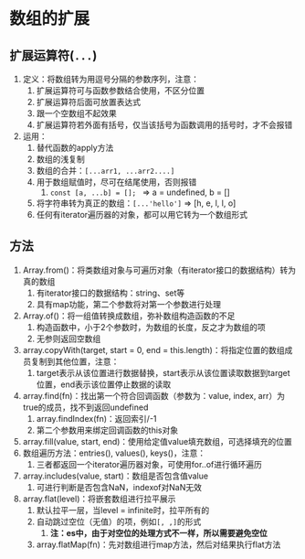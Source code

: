 # 数组的扩展

## 扩展运算符(`...`)

1. 定义：将数组转为用逗号分隔的参数序列，注意：
   1. 扩展运算符可与函数参数结合使用，不区分位置
   2. 扩展运算符后面可放置表达式
   3. 跟一个空数组不起效果
   4. 扩展运算符若外面有括号，仅当该括号为函数调用的括号时，才不会报错
2. 运用：
   1. 替代函数的apply方法
   2. 数组的浅复制
   3. 数组的合并：`[...arr1, ...arr2....]`
   4. 用于数组赋值时，尽可在结尾使用，否则报错
      1. `const [a, ...b] = []; ` => a = undefined, b = []
   5. 将字符串转为真正的数组：`[...'hello']` => [h, e, l, l, o]
   6. 任何有iterator遍历器的对象，都可以用它转为一个数组形式

## 方法

1. Array.from()：将类数组对象与可遍历对象（有iterator接口的数据结构）转为真的数组
   1. 有iterator接口的数据结构：string、set等
   2. 具有map功能，第二个参数将对第一个参数进行处理
2. Array.of()：将一组值转换成数组，弥补数组构造函数的不足
   1. 构造函数中，小于2个参数时，为数组的长度，反之才为数组的项
   2. 无参则返回空数组
3. array.copyWith(target, start = 0, end = this.length)：将指定位置的数组成员复制到其他位置，注意：
   1. target表示从该位置进行数据替换，start表示从该位置读取数据到target位置，end表示该位置停止数据的读取
4. array.find(fn)：找出第一个符合回调函数（参数为：value, index, arr）为true的成员，找不到返回undefined
   1. array.findIndex(fn)：返回索引/-1
   2. 第二个参数用来绑定回调函数的this对象
5. array.fill(value, start, end)：使用给定值value填充数组，可选择填充的位置
6. 数组遍历方法：entries(), values(), keys()，注意：
   1. 三者都返回一个iterator遍历器对象，可使用for..of进行循环遍历
7. array.includes(value, start)：数组是否包含值value
   1. 可进行判断是否包含NaN，indexof对NaN无效
8. array.flat(level)：将嵌套数组进行拉平展示
   1. 默认拉平一层，当level = infinite时，拉平所有的
   2. 自动跳过空位（无值）的项，例如`[, ,]`的形式
      1. **注：es中，由于对空位的处理方式不一样，所以需要避免空位**
   3. array.flatMap(fn)：先对数组进行map方法，然后对结果执行flat方法

